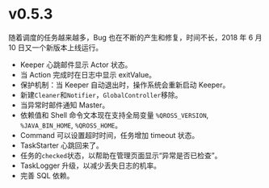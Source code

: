 # v0.5.3

随着调度的任务越来越多，Bug 也在不断的产生和修复，时间不长，2018 年 6 月 10 日又一个新版本上线运行。

* Keeper 心跳邮件显示 Actor 状态。
* 当 Action 完成时在日志中显示 exitValue。
* 保护机制：当 Keeper 自动退出时，操作系统会重新启动 Keeper。
* 新建`Cleaner`和`Notifier`，`GlobalController`移除。
* 当异常时邮件通知 Master。
* 依赖值和 Shell 命令文本现在支持全局变量 `%QROSS_VERSION`, `%JAVA_BIN_HOME`, `%QROSS_HOME`。
* Command 可以设置超时时间，任务增加 timeout 状态。
* TaskStarter 心跳回来了。
* 任务的`checked`状态，以帮助在管理页面显示“异常是否已检查”。
* TaskLogger 升级，以减少丢失日志的机率。
* 完善 SQL 依赖。